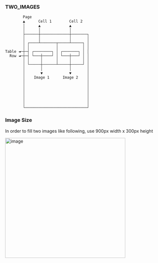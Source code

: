 ### TWO_IMAGES
            Page
            ▲      Cell 1        Cell 2
            │      ▲             ▲
            │      │             │
            ├──────┼─────────────┼───────┐
            │      │             │       │
            │ ┌────┴───────┬─────┴─────┐ │
            │ │            │           │ │
    Table ◄─┼─┤ ┌────────┐ │ ┌───────┐ │ │
      Row ◄─┼─┤ └───┼────┘ │ └───┼───┘ │ │
            │ │     │      │     │     │ │
            │ └─────┼──────┴─────┼─────┘ │
            │       │            │       │
            │       ▼            ▼       │
            │    Image 1      Image 2    │
            │                            │
            │                            │
            │                            │
            │                            │
            │                            │
            │                            │
            └────────────────────────────┘
### Image Size
In order to fill two images like following, use 900px width x 300px height

<img width="389" alt="image" src="https://user-images.githubusercontent.com/6186848/172251117-527617a1-7011-4cdc-aa20-f36e38943838.png">
